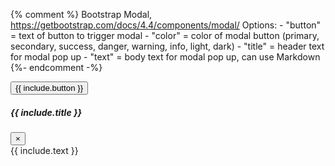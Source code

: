 {% comment %}
    Bootstrap Modal, https://getbootstrap.com/docs/4.4/components/modal/
    Options: 
    - "button" = text of button to trigger modal
    - "color" = color of modal button (primary, secondary, success, danger, warning, info, light, dark)
    - "title" = header text for modal pop up
    - "text" = body text for modal pop up, can use Markdown
{%- endcomment -%}
<!-- Button trigger modal -->
<div class="text-center">
<button type="button" class="btn btn-{{ include.color | default: 'primary' }}" data-toggle="modal" data-target="#{{ include.button | slugify }}Modal">
{{ include.button }}
</button>
</div>
<!-- Modal -->
<div class="modal fade" id="{{ include.button | slugify }}Modal" tabindex="-1" role="dialog" aria-labelledby="{{ include.button | slugify }}Label" aria-hidden="true">
<div class="modal-dialog" role="document">
<div class="modal-content">
<div class="modal-header">
<h5 class="modal-title" id="{{ include.button | slugify }}Label">{{ include.title }}</h5>
<button type="button" class="close" data-dismiss="modal" aria-label="Close">
<span aria-hidden="true">&times;</span>
</button>
</div>
<div class="modal-body" markdown="1">
{{ include.text }}
</div>
</div>
</div>
</div>